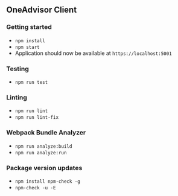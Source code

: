 ## OneAdvisor Client

### Getting started

-   `npm install`
-   `npm start`
-   Application should now be available at `https://localhost:5001`

### Testing

-   `npm run test`

### Linting

-   `npm run lint`
-   `npm run lint-fix`

### Webpack Bundle Analyzer

-   `npm run analyze:build`
-   `npm run analyze:run`

### Package version updates

-   `npm install npm-check -g`
-   `npm-check -u -E`
